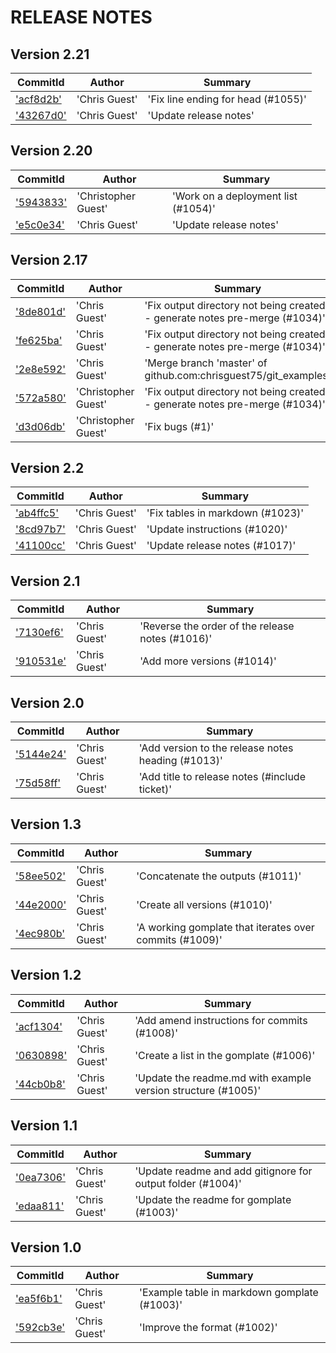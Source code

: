 # RELEASE NOTES
## Version 2.21

| CommitId      | Author        | Summary       |
| ------------- | ------------- | ------------- |
|['acf8d2b'](https://github.com/chrisguest75/git_examples/commit/acf8d2b) |  'Chris Guest' |  'Fix line ending for head (#1055)'|
|['43267d0'](https://github.com/chrisguest75/git_examples/commit/43267d0) |  'Chris Guest' |  'Update release notes'|


## Version 2.20

| CommitId      | Author        | Summary       |
| ------------- | ------------- | ------------- |
|['5943833'](https://github.com/chrisguest75/git_examples/commit/5943833) |  'Christopher Guest' |  'Work on a deployment list (#1054)'|
|['e5c0e34'](https://github.com/chrisguest75/git_examples/commit/e5c0e34) |  'Chris Guest' |  'Update release notes'|


## Version 2.17

| CommitId      | Author        | Summary       |
| ------------- | ------------- | ------------- |
|['8de801d'](https://github.com/chrisguest75/git_examples/commit/8de801d) |  'Chris Guest' |  'Fix output directory not being created - generate notes pre-merge (#1034)'|
|['fe625ba'](https://github.com/chrisguest75/git_examples/commit/fe625ba) |  'Chris Guest' |  'Fix output directory not being created - generate notes pre-merge (#1034)'|
|['2e8e592'](https://github.com/chrisguest75/git_examples/commit/2e8e592) |  'Chris Guest' |  'Merge branch 'master' of github.com:chrisguest75/git_examples'|
|['572a580'](https://github.com/chrisguest75/git_examples/commit/572a580) |  'Christopher Guest' |  'Fix output directory not being created - generate notes pre-merge (#1034)'|
|['d3d06db'](https://github.com/chrisguest75/git_examples/commit/d3d06db) |  'Christopher Guest' |  'Fix bugs (#1)'|


## Version 2.2

| CommitId      | Author        | Summary       |
| ------------- | ------------- | ------------- |
|['ab4ffc5'](https://github.com/chrisguest75/git_examples/commit/ab4ffc5) |  'Chris Guest' |  'Fix tables in markdown (#1023)'|
|['8cd97b7'](https://github.com/chrisguest75/git_examples/commit/8cd97b7) |  'Chris Guest' |  'Update instructions (#1020)'|
|['41100cc'](https://github.com/chrisguest75/git_examples/commit/41100cc) |  'Chris Guest' |  'Update release notes (#1017)'|


## Version 2.1

| CommitId      | Author        | Summary       |
| ------------- | ------------- | ------------- |
|['7130ef6'](https://github.com/chrisguest75/git_examples/commit/7130ef6) |  'Chris Guest' |  'Reverse the order of the release notes (#1016)'|
|['910531e'](https://github.com/chrisguest75/git_examples/commit/910531e) |  'Chris Guest' |  'Add more versions  (#1014)'|


## Version 2.0

| CommitId      | Author        | Summary       |
| ------------- | ------------- | ------------- |
|['5144e24'](https://github.com/chrisguest75/git_examples/commit/5144e24) |  'Chris Guest' |  'Add version to the release notes heading (#1013)'|
|['75d58ff'](https://github.com/chrisguest75/git_examples/commit/75d58ff) |  'Chris Guest' |  'Add title to release notes (#include ticket)'|


## Version 1.3

| CommitId      | Author        | Summary       |
| ------------- | ------------- | ------------- |
|['58ee502'](https://github.com/chrisguest75/git_examples/commit/58ee502) |  'Chris Guest' |  'Concatenate the outputs (#1011)'|
|['44e2000'](https://github.com/chrisguest75/git_examples/commit/44e2000) |  'Chris Guest' |  'Create all versions (#1010)'|
|['4ec980b'](https://github.com/chrisguest75/git_examples/commit/4ec980b) |  'Chris Guest' |  'A working gomplate that iterates over commits (#1009)'|


## Version 1.2

| CommitId      | Author        | Summary       |
| ------------- | ------------- | ------------- |
|['acf1304'](https://github.com/chrisguest75/git_examples/commit/acf1304) |  'Chris Guest' |  'Add amend instructions for commits (#1008)'|
|['0630898'](https://github.com/chrisguest75/git_examples/commit/0630898) |  'Chris Guest' |  'Create a list in the gomplate (#1006)'|
|['44cb0b8'](https://github.com/chrisguest75/git_examples/commit/44cb0b8) |  'Chris Guest' |  'Update the readme.md with example version structure (#1005)'|


## Version 1.1

| CommitId      | Author        | Summary       |
| ------------- | ------------- | ------------- |
|['0ea7306'](https://github.com/chrisguest75/git_examples/commit/0ea7306) |  'Chris Guest' |  'Update readme and add gitignore for output folder (#1004)'|
|['edaa811'](https://github.com/chrisguest75/git_examples/commit/edaa811) |  'Chris Guest' |  'Update the readme for gomplate (#1003)'|


## Version 1.0

| CommitId      | Author        | Summary       |
| ------------- | ------------- | ------------- |
|['ea5f6b1'](https://github.com/chrisguest75/git_examples/commit/ea5f6b1) |  'Chris Guest' |  'Example table in markdown gomplate (#1003)'|
|['592cb3e'](https://github.com/chrisguest75/git_examples/commit/592cb3e) |  'Chris Guest' |  'Improve the format (#1002)'|


